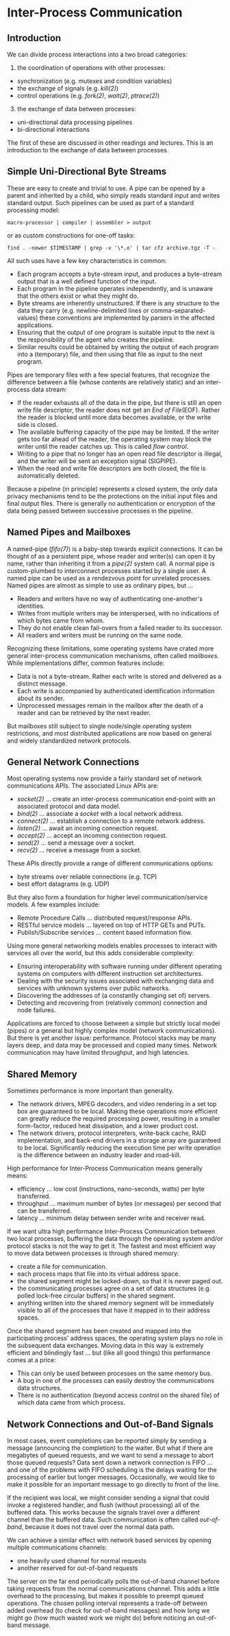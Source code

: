 Inter-Process Communication
===========================

Introduction
------------

We can divide process interactions into a two broad categories:

1.  the coordination of operations with other processes:

*   synchronization (e.g. mutexes and condition variables)
*   the exchange of signals (e.g. _kill(2)_)
*   control operations (e.g. _fork(2)_, _wait(2)_, _ptrace(2)_)

3.  the exchange of data between processes:

*   uni-directional data processing pipelines
*   bi-directional interactions

The first of these are discussed in other readings and lectures. This is an introduction to the exchange of data between processes.

Simple Uni-Directional Byte Streams
-----------------------------------

These are easy to create and trivial to use. A pipe can be opened by a parent and inherited by a child, who simply reads standard input and writes standard output. Such pipelines can be used as part of a standard processing model:

	macro-processor | compiler | assembler > output

or as custom constructions for one-off tasks:

	find . -newer $TIMESTAMP | grep -v '\*.o' | tar cfz archive.tgz -T -

All such uses have a few key characteristics in common:

*   Each program accepts a byte-stream input, and produces a byte-stream output that is a well defined function of the input.
*   Each program in the pipeline operates independently, and is unaware that the others exist or what they might do.
*   Byte streams are inherently unstructured. If there is any structure to the data they carry (e.g. newline-delimited lines or comma-separated-values) these conventions are implemented by parsers in the affected applications.
*   Ensuring that the output of one program is suitable input to the next is the responsibility of the agent who creates the pipeline.
*   Similar results could be obtained by writing the output of each program into a (temporary) file, and then using that file as input to the next program.

Pipes are temporary files with a few special features, that recognize the difference between a file (whose contents are relatively static) and an inter-process data stream:

*   If the reader exhausts all of the data in the pipe, but there is still an open write file descriptor, the reader does not get an _End of File_(EOF). Rather the reader is blocked until more data becomes available, or the write side is closed.
*   The available buffering capacity of the pipe may be limited. If the writer gets too far ahead of the reader, the operating system may block the writer until the reader catches up. This is called _flow control_.
*   Writing to a pipe that no longer has an open read file descriptor is illegal, and the writer will be sent an exception signal (SIGPIPE).
*   When the read and write file descriptors are both closed, the file is automatically deleted.

Because a pipeline (in principle) represents a closed system, the only data privacy mechanisms tend to be the protections on the initial input files and final output files. There is generally no authentication or encryption of the data being passed between successive processes in the pipeline.

Named Pipes and Mailboxes
-------------------------

A named-pipe (_fifo(7)_) is a baby-step towards explicit connections. It can be thought of as a persistent pipe, whose reader and writer(s) can open it by name, rather than inheriting it from a _pipe(2)_ system call. A normal pipe is custom-plumbed to interconnect processes started by a single user. A named pipe can be used as a rendezvous point for unrelated processes. Named pipes are almost as simple to use as ordinary pipes, but ...

*   Readers and writers have no way of authenticating one-another's identities.
*   Writes from multiple writers may be interspersed, with no indications of which bytes came from whom.
*   They do not enable clean fail-overs from a failed reader to its successor.
*   All readers and writers must be running on the same node.

Recognizing these limitations, some operating systems have crated more general inter-process communication mechanisms, often called _mailboxes_. While implementations differ, common features include:

*   Data is not a byte-stream. Rather each write is stored and delivered as a distinct message.
*   Each write is accompanied by authenticated identification information about its sender.
*   Unprocessed messages remain in the mailbox after the death of a reader and can be retrieved by the next reader.

But mailboxes still subject to single node/single operating system restrictions, and most distributed applications are now based on general and widely standardized network protocols.

General Network Connections
---------------------------

Most operating systems now provide a fairly standard set of network communications APIs. The associated Linux APIs are:

*   _socket(2)_ ... create an inter-process communication end-point with an associated protocol and data model.
*   _bind(2)_ ... associate a _socket_ with a local network address.
*   _connect(2)_ ... establish a connection to a remote network address.
*   _listen(2)_ ... await an incoming connection request.
*   _accept(2)_ ... accept an incoming connection request.
*   _send(2)_ ... send a message over a socket.
*   _recv(2)_ ... receive a message from a socket.

These APIs directly provide a range of different communications options:

*   byte streams over reliable connections (e.g. TCP)
*   best effort datagrams (e.g. UDP)

But they also form a foundation for higher level communication/service models. A few examples include:

*   Remote Procedure Calls ... distributed request/response APIs.
*   RESTful service models ... layered on top of HTTP GETs and PUTs.
*   Publish/Subscribe services ... content based information flow.

Using more general networking models enables processes to interact with services all over the world, but this adds considerable complexity:

*   Ensuring interoperability with software running under different operating systems on computers with different instruction set architectures.
*   Dealing with the security issues associated with exchanging data and services with unknown systems over public networks.
*   Discovering the addresses of (a constantly changing set of) servers.
*   Detecting and recovering from (relatively common) connection and node failures.

Applications are forced to choose between a simple but strictly local model (pipes) or a general but highly complex model (network communications). But there is yet another issue: performance. Protocol stacks may be many layers deep, and data may be processed and copied many times. Network communication may have limited throughput, and high latencies.

Shared Memory
-------------

Sometimes performance is more important than generality.

*   The network drivers, MPEG decoders, and video rendering in a set top box are guaranteed to be local. Making these operations more efficient can greatly reduce the required processing power, resulting in a smaller form-factor, reduced heat dissipation, and a lower product cost.
*   The network drivers, protocol interpreters, write-back cache, RAID implementation, and back-end drivers in a storage array are guaranteed to be local. Significantly reducing the execution time per write operation is the difference between an industry leader and road-kill.

High performance for Inter-Process Communication means generally means:

*   efficiency ... low cost (instructions, nano-seconds, watts) per byte transferred.
*   throughput ... maximum number of bytes (or messages) per second that can be transferred.
*   latency ... minimum delay between sender write and receiver read.

If we want ultra high performance Inter-Process Communication between two local processes, buffering the data through the operating system and/or protocol stacks is not the way to get it. The fastest and most efficient way to move data between processes is through shared memory:

*   create a file for communication.
*   each process maps that file into its virtual address space.
*   the shared segment might be locked-down, so that it is never paged out.
*   the communicating processes agree on a set of data structures (e.g. polled lock-free circular buffers) in the shared segment.
*   anything written into the shared memory segment will be immediately visible to all of the processes that have it mapped in to their address spaces.

Once the shared segment has been created and mapped into the participating process' address spaces, the operating system plays no role in the subsequent data exchanges. Moving data in this way is extremely efficient and blindingly fast ... but (like all good things) this performance comes at a price:

*   This can only be used between processes on the same memory bus.
*   A bug in one of the processes can easily destroy the communications data structures.
*   There is no authentication (beyond access control on the shared file) of which data came from which process.

Network Connections and Out-of-Band Signals
-------------------------------------------

In most cases, event completions can be reported simply by sending a message (announcing the completion) to the waiter. But what if there are megabytes of queued requests, and we want to send a message to abort those queued requests? Data sent down a network connection is FIFO ... and one of the problems with FIFO scheduling is the delays waiting for the processing of earlier but longer messages. Occasionally, we would like to make it possible for an important message to go directly to front of the line.

If the recipient was local, we might consider sending a signal that could invoke a registered handler, and flush (without processing) all of the buffered data. This works because the signals travel over a different channel than the buffered data. Such communication is often called _out-of-band_, because it does not travel over the normal data path.

We can achieve a similar effect with network based services by opening multiple communications channels:

*   one heavily used channel for normal requests
*   another reserved for out-of-band requests

The server on the far end periodically polls the out-of-band channel before taking requests from the normal communications channel. This adds a little overhead to the processing, but makes it possible to preempt queued operations. The chosen polling interval represents a trade-off between added overhead (to check for out-of-band messages) and how long we might go (how much wasted work we might do) before noticing an out-of-band message.
